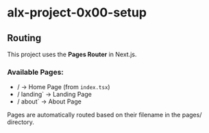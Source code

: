 # alx-project-0x00-setup

## Routing

This project uses the **Pages Router** in Next.js.

### Available Pages:
- / → Home Page (from `index.tsx`)
- / landing` → Landing Page
- / about` → About Page

Pages are automatically routed based on their filename in the pages/  directory.
